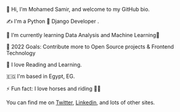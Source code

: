 👋 Hi, I'm Mohamed Samir, and welcome to my GitHub bio.

✍️ I'm a Python 🐍 Django Developer .

🌱 I’m currently learning Data Analysis and Machine Learning🤣

🥅 2022 Goals: Contribute more to Open Source projects & Frontend Technology

📖 I love Reading and Learning.

🇪🇬 I'm based in Egypt, EG. 

⚡ Fun fact: I love horses and riding 🏇🏾

You can find me on <a class="reference external" href="https://twitter.com/Mohamed46953613">Twitter</a>, <a class="reference external" href="https://www.linkedin.com/in/mohamed-samir-72b21718a/">Linkedin</a>, and lots of other sites.

